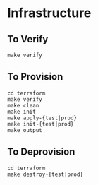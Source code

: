 # Infrastructure

## To Verify

```
make verify
```

## To Provision

```
cd terraform
make verify
make clean
make init
make apply-{test|prod}
make init-{test|prod}
make output
```

## To Deprovision

```
cd terraform
make destroy-{test|prod}
```
